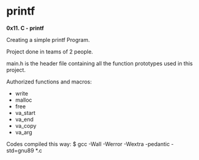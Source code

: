 # printf

**0x11. C - printf**

Creating a simple printf Program.

Project done in teams of 2 people.

main.h is the header file containing all the function prototypes used in this project.

Authorized functions and macros:
- write 
- malloc 
- free
- va_start
- va_end 
- va_copy 
- va_arg 

Codes compiled this way: $ gcc -Wall -Werror -Wextra -pedantic -std=gnu89 *.c

